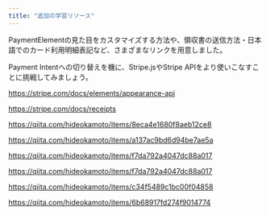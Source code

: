```yaml
---
title: "追加の学習リソース"
---
```


PaymentElementの見た目をカスタマイズする方法や、領収書の送信方法・日本語でのカード利用明細表記など、さまざまなリンクを用意しました。

Payment Intentへの切り替えを機に、Stripe.jsやStripe APIをより使いこなすことに挑戦してみましょう。

https://stripe.com/docs/elements/appearance-api


https://stripe.com/docs/receipts

https://qiita.com/hideokamoto/items/8eca4e1680f8aeb12ce8

https://qiita.com/hideokamoto/items/a137ac9bd6d94be7ae5a

https://qiita.com/hideokamoto/items/f7da792a4047dc88a017

https://qiita.com/hideokamoto/items/f7da792a4047dc88a017

https://qiita.com/hideokamoto/items/c34f5489c1bc00f04858

https://qiita.com/hideokamoto/items/6b68917fd274f9014774